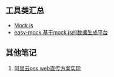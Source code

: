 ## 工具类汇总
- [Mock.js](http://mockjs.com/)
- [easy-mock 基于mock.js的数据生成平台](https://www.easy-mock.com)
## 其他笔记
1. [阿里云oss web直传方案实现](https://github.com/44021987/mark/blob/master/oss.md)